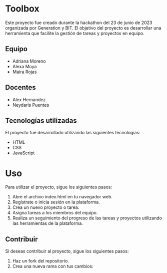# Toolbox

Este proyecto fue creado durante la hackathon del 23 de junio de 2023 organizada por Generation y BIT. El objetivo del proyecto es desarrollar una herramienta que facilite la gestión de tareas y proyectos en equipo.

## Equipo

- Adriana Moreno
- Alexa Moya
- Maira Rojas

## Docentes

- Alex Hernandez
- Neydaris Puentes

## Tecnologías utilizadas

El proyecto fue desarrollado utilizando las siguientes tecnologías:

- HTML
- CSS
- JavaScript

# Uso

Para utilizar el proyecto, sigue los siguientes pasos:

1. Abre el archivo index.html en tu navegador web.
2. Regístrate o inicia sesión en la plataforma.
3. Crea un nuevo proyecto o tarea.
4. Asigna tareas a los miembros del equipo.
5. Realiza un seguimiento del progreso de las tareas y proyectos utilizando las herramientas de la plataforma.

## Contribuir

Si deseas contribuir al proyecto, sigue los siguientes pasos:

1. Haz un fork del repositorio.
2. Crea una nueva rama con tus cambios:


